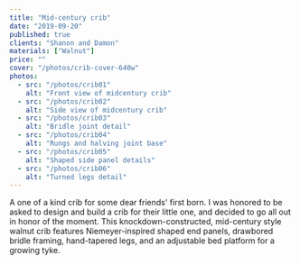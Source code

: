 ```yaml
---
title: "Mid-century crib"
date: "2019-09-20"
published: true
clients: "Shanon and Damon"
materials: ["Walnut"]
price: ""
cover: "/photos/crib-cover-640w"
photos:
  - src: "/photos/crib01"
    alt: "Front view of midcentury crib"
  - src: "/photos/crib02"
    alt: "Side view of midcentury crib"
  - src: "/photos/crib03"
    alt: "Bridle joint detail"
  - src: "/photos/crib04"
    alt: "Rungs and halving joint base"
  - src: "/photos/crib05"
    alt: "Shaped side panel details"
  - src: "/photos/crib06"
    alt: "Turned legs detail"
---
```


A one of a kind crib for some dear friends' first born. I was honored to be asked to design and build a crib for their little one, and decided to go all out in honor of the moment. This knockdown-constructed, mid-century style walnut crib features Niemeyer-inspired shaped end panels, drawbored bridle framing, hand-tapered legs, and an adjustable bed platform for a growing tyke.
